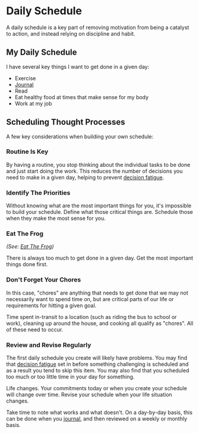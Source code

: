 # Daily Schedule

A daily schedule is a key part of removing motivation from being a catalyst to
action, and instead relying on discipline and habit.

## My Daily Schedule

I have several key things I want to get done in a given day:
- Exercise
- [Journal](/writing/journaling.md)
- Read
- Eat healthy food at times that make sense for my body
- Work at my job

## Scheduling Thought Processes

A few key considerations when building your own schedule:

### Routine Is Key

By having a routine, you stop thinking about the individual tasks to be done and
just start doing the work. This reduces the number of decisions you need to make
in a given day, helping to prevent [decision
fatigue](/productivity/decision-fatigue.md).

### Identify The Priorities

Without knowing what are the most important things for you, it's impossible to
build your schedule. Define what those critical things are. Schedule those when
they make the most sense for you.

### Eat The Frog

_(See: [Eat The Frog](/productivity/eat-the-frog.md))_

There is always too much to get done in a given day. Get the most important
things done first.

### Don't Forget Your Chores

In this case, "chores" are anything that needs to get done that we may not
necessarily want to spend time on, but are critical parts of our life or
requirements for hitting a given goal.

Time spent in-transit to a location (such as riding the bus to school or work),
cleaning up around the house, and cooking all qualify as "chores". All of these
need to occur.

### Review and Revise Regularly

The first daily schedule you create will likely have problems. You may find that
[decision fatigue](/productivity/decision-fatigue.md) set in before something
challenging is scheduled and as a result you tend to skip this item. You may
also find that you scheduled too much or too little time in your day for
something.

Life changes. Your commitments today or when you create your schedule will
change over time. Revise your schedule when your life situation changes.

Take time to note what works and what doesn't. On a day-by-day basis, this can
be done when you [journal](/writing/journaling.md), and then reviewed on a
weekly or monthly basis.
